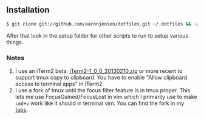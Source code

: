 ## Installation

```bash
$ git clone git://github.com/aaronjensen/dotfiles.git ~/.dotfiles && ~/.dotfiles/setup.sh
```

After that look in the setup folder for other scripts to run to setup various
things.

### Notes

1. I use an iTerm2 beta: [iTerm2-1_0_0_20130210.zip](http://code.google.com/p/iterm2/downloads/detail?name=iTerm2-1_0_0_20130210.zip&can=2&q=) 
   or more recent to support tmux copy to clipboard. You have to enable
   "Allow clipboard access to terminal apps" in iTerm2.
1. I use a fork of tmux until the focus filter feature is in tmux proper. This
   lets me use FocusGained/FocusLost in vim which I primarily use to make 
   `cmd+v` work like it should in terminal vim. You can find the fork in my
   [taps](aaronjensen/homebrew-taps).
